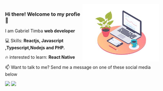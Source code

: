 
<img align="right" src="https://raw.githubusercontent.com/GabrielTimba/GabrielTimba/master/img/workplace.jpeg" width="250"/>

### Hi there! Welcome to my profie 👋
<p align="left">
  I am Gabriel Timba <strong>web developer</strong>
</p>

<p align="left">
  💻 Skills: <strong>Reactjs, Javascript ,Typescript,Nodejs and PHP.</strong>
</p>

<p align="left">
  🔥 interested to learn: <strong>React Native</strong>
</p>

<p align="left">
📫  Want to talk to me? Send me a message on one of these social media below
</p>

<p align="left">
<a href="mailto:gabrieltimba99@gmail.com" alt="Gmail">
<img src="https://img.shields.io/badge/-gabrieltimba99@gmail.com-e34c41?style=flat-square&labelColor=e34c41&logo=gmail&logoColor=white" /></a>
  
<a href="https://www.linkedin.com/in/gabriel-timba-a78043183/">
<img src="https://img.shields.io/badge/GabrielTimba-blue?style=flat-square&logo=linkedin&labelColor=blue" /></a>
  
 </p>


